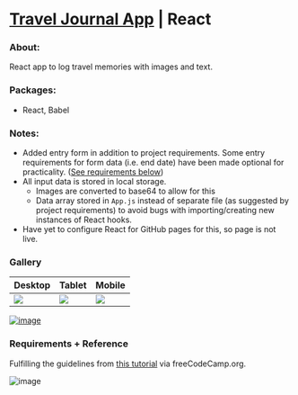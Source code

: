 # [Travel Journal App](https://kalafriz.github.io/fsd-roadmap/learn-react-scrimba/travel-journal/src/index.html) | React

### About:
 React app to log travel memories with images and text.

### Packages:
- React, Babel

### Notes:
- Added entry form in addition to project requirements. Some entry requirements for form data (i.e. end date) have been made optional for practicality. ([See requirements below](#requirements--reference))
- All input data is stored in local storage.
    - Images are converted to base64 to allow for this
    - Data array stored in `App.js` instead of separate file (as suggested by project requirements) to avoid bugs with importing/creating new instances of React hooks.
- Have yet to configure React for GitHub pages for this, so page is not live.
### Gallery
| Desktop | Tablet | Mobile |
|-|-|-|
| <img src="https://github.com/user-attachments/assets/91f85f04-7507-448c-a96a-814142b72f6d"> | <img src="https://github.com/user-attachments/assets/25c80382-516c-4822-aed6-ff0ed498abf0"> | <img src="https://github.com/user-attachments/assets/d340a85a-2802-4d09-bc97-63cf8271a030"> |


[![image](https://github.com/user-attachments/assets/1b348776-e96f-4882-a6c0-403b292c55bf)](https://kalafriz.github.io/fsd-roadmap/learn-react-scrimba/travel-journal/src/index.html)

### Requirements + Reference
Fulfilling the guidelines from [this tutorial](https://www.youtube.com/watch?v=bMknfKXIFA8&ab_channel=freeCodeCamp.org) via freeCodeCamp.org.

![image](https://github.com/user-attachments/assets/b3406d6c-fe0f-40ac-97b5-cb6bcd5114c4)


